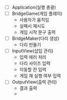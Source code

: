 - [ ] Application(실행 총괄)
- [ ] BridgeGame(게임 플레이)
   - 사용자가 움직임
   - 실패시 재시도
   - 게임 시작 문구 출력
- [ ] BridgeMaker(다리 생성)
    - 다리 만들기
- [ ] InputView(삽입 관리)
    - 입력 에러 처리
    - 다리 사이즈 입력
    - 이동할 칸 입력
    - 게임 재 실행 여부 입력
- [ ] OutputView(출력 관리)
    - 결과 출력
    - 


 